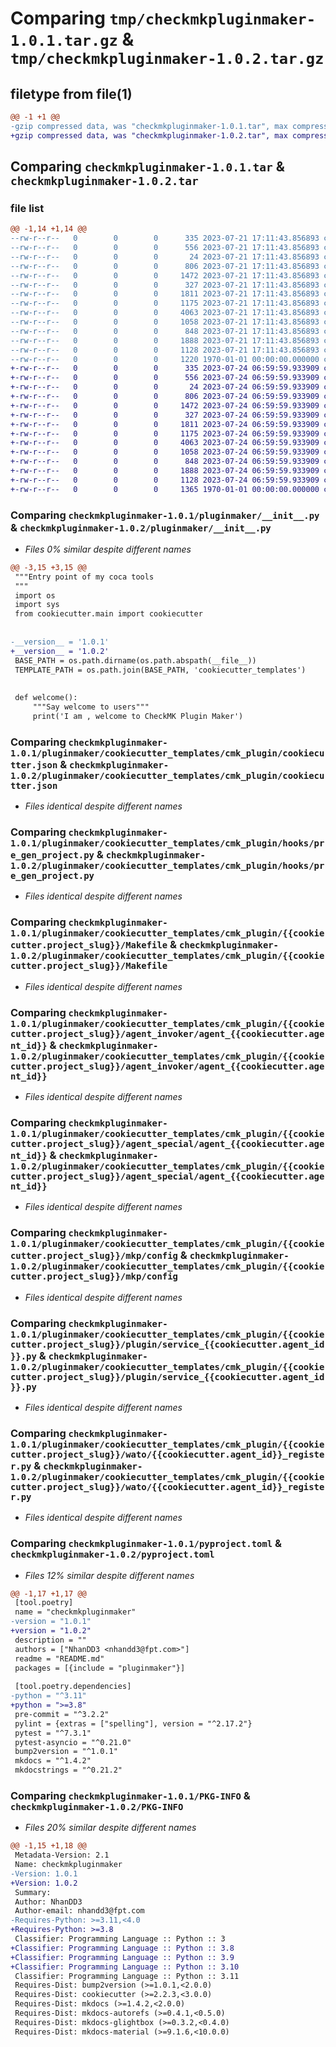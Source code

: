 # Comparing `tmp/checkmkpluginmaker-1.0.1.tar.gz` & `tmp/checkmkpluginmaker-1.0.2.tar.gz`

## filetype from file(1)

```diff
@@ -1 +1 @@
-gzip compressed data, was "checkmkpluginmaker-1.0.1.tar", max compression
+gzip compressed data, was "checkmkpluginmaker-1.0.2.tar", max compression
```

## Comparing `checkmkpluginmaker-1.0.1.tar` & `checkmkpluginmaker-1.0.2.tar`

### file list

```diff
@@ -1,14 +1,14 @@
--rw-r--r--   0        0        0      335 2023-07-21 17:11:43.856893 checkmkpluginmaker-1.0.1/README.md
--rw-r--r--   0        0        0      556 2023-07-21 17:11:43.856893 checkmkpluginmaker-1.0.1/pluginmaker/__init__.py
--rw-r--r--   0        0        0       24 2023-07-21 17:11:43.856893 checkmkpluginmaker-1.0.1/pluginmaker/cookiecutter_templates/__init__.py
--rw-r--r--   0        0        0      806 2023-07-21 17:11:43.856893 checkmkpluginmaker-1.0.1/pluginmaker/cookiecutter_templates/cmk_plugin/cookiecutter.json
--rw-r--r--   0        0        0     1472 2023-07-21 17:11:43.856893 checkmkpluginmaker-1.0.1/pluginmaker/cookiecutter_templates/cmk_plugin/hooks/pre_gen_project.py
--rw-r--r--   0        0        0      327 2023-07-21 17:11:43.856893 checkmkpluginmaker-1.0.1/pluginmaker/cookiecutter_templates/cmk_plugin/setup.py
--rw-r--r--   0        0        0     1811 2023-07-21 17:11:43.856893 checkmkpluginmaker-1.0.1/pluginmaker/cookiecutter_templates/cmk_plugin/{{cookiecutter.project_slug}}/Makefile
--rw-r--r--   0        0        0     1175 2023-07-21 17:11:43.856893 checkmkpluginmaker-1.0.1/pluginmaker/cookiecutter_templates/cmk_plugin/{{cookiecutter.project_slug}}/agent_invoker/agent_{{cookiecutter.agent_id}}
--rw-r--r--   0        0        0     4063 2023-07-21 17:11:43.856893 checkmkpluginmaker-1.0.1/pluginmaker/cookiecutter_templates/cmk_plugin/{{cookiecutter.project_slug}}/agent_special/agent_{{cookiecutter.agent_id}}
--rw-r--r--   0        0        0     1058 2023-07-21 17:11:43.856893 checkmkpluginmaker-1.0.1/pluginmaker/cookiecutter_templates/cmk_plugin/{{cookiecutter.project_slug}}/mkp/config
--rw-r--r--   0        0        0      848 2023-07-21 17:11:43.856893 checkmkpluginmaker-1.0.1/pluginmaker/cookiecutter_templates/cmk_plugin/{{cookiecutter.project_slug}}/plugin/service_{{cookiecutter.agent_id}}.py
--rw-r--r--   0        0        0     1888 2023-07-21 17:11:43.856893 checkmkpluginmaker-1.0.1/pluginmaker/cookiecutter_templates/cmk_plugin/{{cookiecutter.project_slug}}/wato/{{cookiecutter.agent_id}}_register.py
--rw-r--r--   0        0        0     1128 2023-07-21 17:11:43.856893 checkmkpluginmaker-1.0.1/pyproject.toml
--rw-r--r--   0        0        0     1220 1970-01-01 00:00:00.000000 checkmkpluginmaker-1.0.1/PKG-INFO
+-rw-r--r--   0        0        0      335 2023-07-24 06:59:59.933909 checkmkpluginmaker-1.0.2/README.md
+-rw-r--r--   0        0        0      556 2023-07-24 06:59:59.933909 checkmkpluginmaker-1.0.2/pluginmaker/__init__.py
+-rw-r--r--   0        0        0       24 2023-07-24 06:59:59.933909 checkmkpluginmaker-1.0.2/pluginmaker/cookiecutter_templates/__init__.py
+-rw-r--r--   0        0        0      806 2023-07-24 06:59:59.933909 checkmkpluginmaker-1.0.2/pluginmaker/cookiecutter_templates/cmk_plugin/cookiecutter.json
+-rw-r--r--   0        0        0     1472 2023-07-24 06:59:59.933909 checkmkpluginmaker-1.0.2/pluginmaker/cookiecutter_templates/cmk_plugin/hooks/pre_gen_project.py
+-rw-r--r--   0        0        0      327 2023-07-24 06:59:59.933909 checkmkpluginmaker-1.0.2/pluginmaker/cookiecutter_templates/cmk_plugin/setup.py
+-rw-r--r--   0        0        0     1811 2023-07-24 06:59:59.933909 checkmkpluginmaker-1.0.2/pluginmaker/cookiecutter_templates/cmk_plugin/{{cookiecutter.project_slug}}/Makefile
+-rw-r--r--   0        0        0     1175 2023-07-24 06:59:59.933909 checkmkpluginmaker-1.0.2/pluginmaker/cookiecutter_templates/cmk_plugin/{{cookiecutter.project_slug}}/agent_invoker/agent_{{cookiecutter.agent_id}}
+-rw-r--r--   0        0        0     4063 2023-07-24 06:59:59.933909 checkmkpluginmaker-1.0.2/pluginmaker/cookiecutter_templates/cmk_plugin/{{cookiecutter.project_slug}}/agent_special/agent_{{cookiecutter.agent_id}}
+-rw-r--r--   0        0        0     1058 2023-07-24 06:59:59.933909 checkmkpluginmaker-1.0.2/pluginmaker/cookiecutter_templates/cmk_plugin/{{cookiecutter.project_slug}}/mkp/config
+-rw-r--r--   0        0        0      848 2023-07-24 06:59:59.933909 checkmkpluginmaker-1.0.2/pluginmaker/cookiecutter_templates/cmk_plugin/{{cookiecutter.project_slug}}/plugin/service_{{cookiecutter.agent_id}}.py
+-rw-r--r--   0        0        0     1888 2023-07-24 06:59:59.933909 checkmkpluginmaker-1.0.2/pluginmaker/cookiecutter_templates/cmk_plugin/{{cookiecutter.project_slug}}/wato/{{cookiecutter.agent_id}}_register.py
+-rw-r--r--   0        0        0     1128 2023-07-24 06:59:59.933909 checkmkpluginmaker-1.0.2/pyproject.toml
+-rw-r--r--   0        0        0     1365 1970-01-01 00:00:00.000000 checkmkpluginmaker-1.0.2/PKG-INFO
```

### Comparing `checkmkpluginmaker-1.0.1/pluginmaker/__init__.py` & `checkmkpluginmaker-1.0.2/pluginmaker/__init__.py`

 * *Files 0% similar despite different names*

```diff
@@ -3,15 +3,15 @@
 """Entry point of my coca tools
 """
 import os
 import sys
 from cookiecutter.main import cookiecutter
 
 
-__version__ = '1.0.1'
+__version__ = '1.0.2'
 BASE_PATH = os.path.dirname(os.path.abspath(__file__))
 TEMPLATE_PATH = os.path.join(BASE_PATH, 'cookiecutter_templates')
 
 
 def welcome():
     """Say welcome to users"""
     print('I am , welcome to CheckMK Plugin Maker')
```

### Comparing `checkmkpluginmaker-1.0.1/pluginmaker/cookiecutter_templates/cmk_plugin/cookiecutter.json` & `checkmkpluginmaker-1.0.2/pluginmaker/cookiecutter_templates/cmk_plugin/cookiecutter.json`

 * *Files identical despite different names*

### Comparing `checkmkpluginmaker-1.0.1/pluginmaker/cookiecutter_templates/cmk_plugin/hooks/pre_gen_project.py` & `checkmkpluginmaker-1.0.2/pluginmaker/cookiecutter_templates/cmk_plugin/hooks/pre_gen_project.py`

 * *Files identical despite different names*

### Comparing `checkmkpluginmaker-1.0.1/pluginmaker/cookiecutter_templates/cmk_plugin/{{cookiecutter.project_slug}}/Makefile` & `checkmkpluginmaker-1.0.2/pluginmaker/cookiecutter_templates/cmk_plugin/{{cookiecutter.project_slug}}/Makefile`

 * *Files identical despite different names*

### Comparing `checkmkpluginmaker-1.0.1/pluginmaker/cookiecutter_templates/cmk_plugin/{{cookiecutter.project_slug}}/agent_invoker/agent_{{cookiecutter.agent_id}}` & `checkmkpluginmaker-1.0.2/pluginmaker/cookiecutter_templates/cmk_plugin/{{cookiecutter.project_slug}}/agent_invoker/agent_{{cookiecutter.agent_id}}`

 * *Files identical despite different names*

### Comparing `checkmkpluginmaker-1.0.1/pluginmaker/cookiecutter_templates/cmk_plugin/{{cookiecutter.project_slug}}/agent_special/agent_{{cookiecutter.agent_id}}` & `checkmkpluginmaker-1.0.2/pluginmaker/cookiecutter_templates/cmk_plugin/{{cookiecutter.project_slug}}/agent_special/agent_{{cookiecutter.agent_id}}`

 * *Files identical despite different names*

### Comparing `checkmkpluginmaker-1.0.1/pluginmaker/cookiecutter_templates/cmk_plugin/{{cookiecutter.project_slug}}/mkp/config` & `checkmkpluginmaker-1.0.2/pluginmaker/cookiecutter_templates/cmk_plugin/{{cookiecutter.project_slug}}/mkp/config`

 * *Files identical despite different names*

### Comparing `checkmkpluginmaker-1.0.1/pluginmaker/cookiecutter_templates/cmk_plugin/{{cookiecutter.project_slug}}/plugin/service_{{cookiecutter.agent_id}}.py` & `checkmkpluginmaker-1.0.2/pluginmaker/cookiecutter_templates/cmk_plugin/{{cookiecutter.project_slug}}/plugin/service_{{cookiecutter.agent_id}}.py`

 * *Files identical despite different names*

### Comparing `checkmkpluginmaker-1.0.1/pluginmaker/cookiecutter_templates/cmk_plugin/{{cookiecutter.project_slug}}/wato/{{cookiecutter.agent_id}}_register.py` & `checkmkpluginmaker-1.0.2/pluginmaker/cookiecutter_templates/cmk_plugin/{{cookiecutter.project_slug}}/wato/{{cookiecutter.agent_id}}_register.py`

 * *Files identical despite different names*

### Comparing `checkmkpluginmaker-1.0.1/pyproject.toml` & `checkmkpluginmaker-1.0.2/pyproject.toml`

 * *Files 12% similar despite different names*

```diff
@@ -1,17 +1,17 @@
 [tool.poetry]
 name = "checkmkpluginmaker"
-version = "1.0.1"
+version = "1.0.2"
 description = ""
 authors = ["NhanDD3 <nhandd3@fpt.com>"]
 readme = "README.md"
 packages = [{include = "pluginmaker"}]
 
 [tool.poetry.dependencies]
-python = "^3.11"
+python = ">=3.8"
 pre-commit = "^3.2.2"
 pylint = {extras = ["spelling"], version = "^2.17.2"}
 pytest = "^7.3.1"
 pytest-asyncio = "^0.21.0"
 bump2version = "^1.0.1"
 mkdocs = "^1.4.2"
 mkdocstrings = "^0.21.2"
```

### Comparing `checkmkpluginmaker-1.0.1/PKG-INFO` & `checkmkpluginmaker-1.0.2/PKG-INFO`

 * *Files 20% similar despite different names*

```diff
@@ -1,15 +1,18 @@
 Metadata-Version: 2.1
 Name: checkmkpluginmaker
-Version: 1.0.1
+Version: 1.0.2
 Summary: 
 Author: NhanDD3
 Author-email: nhandd3@fpt.com
-Requires-Python: >=3.11,<4.0
+Requires-Python: >=3.8
 Classifier: Programming Language :: Python :: 3
+Classifier: Programming Language :: Python :: 3.8
+Classifier: Programming Language :: Python :: 3.9
+Classifier: Programming Language :: Python :: 3.10
 Classifier: Programming Language :: Python :: 3.11
 Requires-Dist: bump2version (>=1.0.1,<2.0.0)
 Requires-Dist: cookiecutter (>=2.2.3,<3.0.0)
 Requires-Dist: mkdocs (>=1.4.2,<2.0.0)
 Requires-Dist: mkdocs-autorefs (>=0.4.1,<0.5.0)
 Requires-Dist: mkdocs-glightbox (>=0.3.2,<0.4.0)
 Requires-Dist: mkdocs-material (>=9.1.6,<10.0.0)
```

